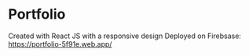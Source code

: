 # Portfolio

Created with React JS with a responsive design
Deployed on Firebsase: https://portfolio-5f91e.web.app/

